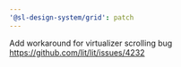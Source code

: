 ```yaml
---
'@sl-design-system/grid': patch
---
```


Add workaround for virtualizer scrolling bug https://github.com/lit/lit/issues/4232

